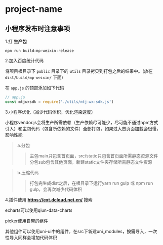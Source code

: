 # project-name

## 小程序发布时注意事项

1.打 **生产包**

```shell script
npm run build:mp-weixin:release
```

2.加入百度统计代码

将项目根目录下 `public` 目录下的 `utils` 目录拷贝到打包之后的结果中。(放在 `dist/build/mp-weixin/` 下面)

在 `app.js` 的顶部添加如下代码

```js
// app.js
const mtjwxsdk = require('./utils/mtj-wx-sdk.js')
```

3.小程序优化（减少代码体积，优化渲染速度）

小程序vendor.js会将生产所需依赖（生产依赖尽可能少，尽可能不通过npm方式引入）和主包代码（包含所依赖的文件）全部打包，如果过大首页面加载会很慢，影响性能

> a.分包
>> 主包main只包含首页面，src/static只包含首页面所需静态资源文件<br>分包sub包含其他页面，新建static文件夹存储所需静态文件资源

> b.压缩代码
>> 打包完生成dist之后，在根目录下运行yarn run gulp 或 npm run gulp，会再次减少代码体积

4.插件使用 **https://ext.dcloud.net.cn/** 搜索

echarts可以使用qiun-data-charts

picker使用自带的组件

其他组件可以使用uni-ui中的组件，在src下新建uni_modules，按需导入，一次性导入同样会增加代码体积
